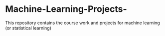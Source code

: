 # Machine-Learning-Projects-
This repository contains the course work and projects for machine learning (or statistical learning)
